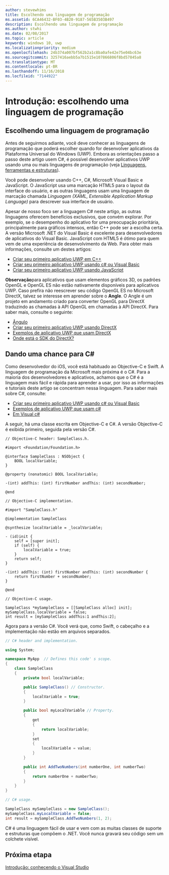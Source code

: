 ```yaml
---
author: stevewhims
title: Escolhendo uma linguagem de programação
ms.assetid: 6CA46432-BF03-4B20-9187-565B3503B497
description: Escolhendo uma linguagem de programação
ms.author: stwhi
ms.date: 02/08/2017
ms.topic: article
keywords: windows 10, uwp
ms.localizationpriority: medium
ms.openlocfilehash: 24b374a007bf562b2a1c8ba0afe42e75e04bc63e
ms.sourcegitcommit: 3257416aebb5a7b1515e107866806f8bd57845a8
ms.translationtype: MT
ms.contentlocale: pt-BR
ms.lasthandoff: 11/16/2018
ms.locfileid: "7144922"
---
```

# <a name="getting-started-choosing-a-programming-language"></a>Introdução: escolhendo uma linguagem de programação


## <a name="choosing-a-programming-language"></a>Escolhendo uma linguagem de programação

Antes de seguirmos adiante, você deve conhecer as linguagens de programação que poderá escolher quando for desenvolver aplicativos da Plataforma Universal do Windows (UWP). Embora as orientações passo a passo deste artigo usem C#, é possível desenvolver aplicativos UWP usando uma ou mais linguagens de programação (veja [Linguagens, ferramentas e estruturas](https://msdn.microsoft.com/library/windows/apps/dn465799)).

Você pode desenvolver usando C++, C#, Microsoft Visual Basic e JavaScript. O JavaScript usa uma marcação HTML5 para o layout da interface do usuário, e as outras linguagens usam uma linguagem de marcação chamada *Linguagem (XAML, Extensible Application Markup Language)* para descrever sua interface de usuário.

Apesar de nosso foco ser a linguagem C# neste artigo, as outras linguagens oferecem benefícios exclusivos, que convém explorar. Por exemplo, se o desempenho do aplicativo for uma preocupação prioritária, principalmente para gráficos intensos, então C++ pode ser a escolha certa. A versão Microsoft .NET do Visual Basic é excelente para desenvolvedores de aplicativos do Visual Basic. JavaScript com HTML5 é ótimo para quem vem de uma experiência de desenvolvimento da Web. Para obter mais informações, consulte um destes artigos:

-   [Criar seu primeiro aplicativo UWP em C++](../get-started/create-a-basic-windows-10-app-in-cpp.md)
-   [Criar seu primeiro aplicativo UWP usando c# ou Visual Basic](../get-started/create-a-hello-world-app-xaml-universal.md)
-   [Criar seu primeiro aplicativo UWP usando JavaScript](../get-started/create-a-hello-world-app-js-uwp.md)

**Observação**para aplicativos que usam elementos gráficos 3D, os padrões OpenGL e OpenGL ES não estão nativamente disponíveis para aplicativos UWP. Caso prefira não reescrever seu código OpenGL ES no Microsoft DirectX, talvez se interesse em aprender sobre o **Angle**. O Angle é um projeto em andamento criado para converter OpenGL para DirectX traduzindo as chamadas à API OpenGL em chamadas à API DirectX. Para saber mais, consulte o seguinte:
-   [Ângulo](https://code.google.com/p/angleproject/)
-   [Criar seu primeiro aplicativo UWP usando DirectX](https://msdn.microsoft.com/library/windows/apps/br229580)
-   [Exemplos de aplicativo UWP que usam DirectX](http://go.microsoft.com/fwlink/p/?LinkId=263603)
-   [Onde está o SDK do DirectX?](https://msdn.microsoft.com/library/windows/desktop/ee663275)

## <a name="giving-c-a-go"></a>Dando uma chance para C#

Como desenvolvedor do iOS, você está habituado ao Objective-C e Swift. A linguagem de programação da Microsoft mais próxima é o C#. Para a maioria dos desenvolvedores e aplicativos, achamos que o C# é a linguagem mais fácil e rápida para aprender a usar, por isso as informações e tutoriais deste artigo se concentram nessa linguagem. Para saber mais sobre C#, consulte:

-   [Criar seu primeiro aplicativo UWP usando c# ou Visual Basic](../get-started/create-a-hello-world-app-xaml-universal.md)
-   [Exemplos de aplicativo UWP que usam c#](http://go.microsoft.com/fwlink/p/?LinkId=263453)
-   [Em Visual c#](http://go.microsoft.com/fwlink/p/?LinkId=263450)

A seguir, há uma classe escrita em Objective-C e C#. A versão Objective-C é exibida primeiro, seguida pela versão C#.

```obj-c
// Objective-C header: SampleClass.h.

#import <Foundation/Foundation.h>

@interface SampleClass : NSObject {
    BOOL localVariable;
}

@property (nonatomic) BOOL localVariable;

-(int) addThis: (int) firstNumber andThis: (int) secondNumber;

@end
```

```obj-c
// Objective-C implementation.

#import "SampleClass.h"

@implementation SampleClass

@synthesize localVariable = _localVariable;

- (id)init {
    self = [super init];
    if (self) {
        localVariable = true;
    }
    return self;
}

-(int) addThis: (int) firstNumber andThis: (int) secondNumber {
    return firstNumber + secondNumber;
}

@end
```

```obj-c
// Objective-C usage.

SampleClass *mySampleClass = [[SampleClass alloc] init];
mySampleClass.localVariable = false;
int result = [mySampleClass addThis:1 andThis:2];
```

Agora para a versão C#. Você verá que, como Swift, o cabeçalho e a implementação não estão em arquivos separados.

```csharp
// C# header and implementation.

using System;

namespace MyApp  // Defines this code' s scope.
{
    class SampleClass
    {
        private bool localVariable;

        public SampleClass() // Constructor.
        {
            localVariable = true;
        }

        public bool myLocalVariable // Property.
        {
            get
            {
                return localVariable;
            }
            set
            {
                localVariable = value; 
            }
        }

        public int AddTwoNumbers(int numberOne, int numberTwo)
        {
            return numberOne + numberTwo;
        }        
    }
}
```

```csharp
// C# usage.

SampleClass mySampleClass = new SampleClass();
mySampleClass.myLocalVariable = false;
int result = mySampleClass.AddTwoNumbers(1, 2);
```

C# é uma linguagem fácil de usar e vem com as muitas classes de suporte e estruturas que compõem o .NET. Você nunca gravará seu código sem um colchete visível.

## <a name="next-step"></a>Próxima etapa

[Introdução: conhecendo o Visual Studio](getting-started-getting-around-in-visual-studio.md)

